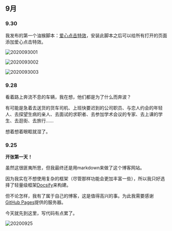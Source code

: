 ## 9月

### 9.30

<div class="blog">

我发布的第一个油猴脚本：[爱心点击特效](https://greasyfork.org/zh-CN/scripts/412006-%E7%88%B1%E5%BF%83%E7%82%B9%E5%87%BB%E7%89%B9%E6%95%88 ':target=_blank')，安装此脚本之后可以给所有打开的页面添加爱心点击特效。

![2020093001](blogs/2020.assets/2020093001.png)

![2020093002](blogs/2020.assets/2020093002.png)

![2020093003](blogs/2020.assets/2020093003.png)

</div>

### 9.28

<div class="blog">

看着路上奔流不息的车辆，我在想，他们都是为了什么而奔波？

有可能是急着去送货的货车司机、上班快要迟到的公司职员、与恋人约会的年轻人、去探望生病的亲人、去面试的求职者、去参加学术会议的专家、去上课的学生、去逛街、去旅行……

想着想着眼眶就湿了。

</div>

### 9.25

<div class="blog">

**开张第一天！**

虽然这很匪夷所思，但我最终还是用markdown来做了这个博客网站。

因为我实在不想使用复杂的框架（尽管那样功能会更加丰富一些），所以我只好选择了轻量级框架[Docsify](https://docsify.js.org/ ':target=_blank')来构建。

但不论怎样，我有了属于自己的博客，这是值得高兴的事。为此我需要感谢[GitHub Pages](https://pages.github.com/ ':target=_blank')提供的服务器。

今天就先到这里，写代码有点累了。

![20200925](blogs/2020.assets/20200925.jpg)

</div>
